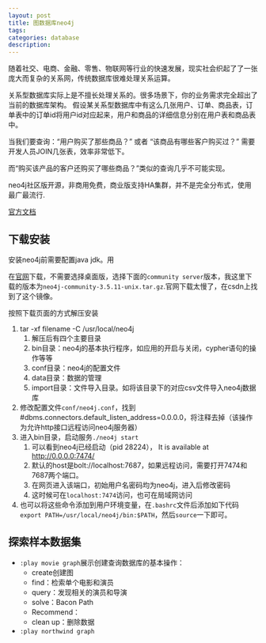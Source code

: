 ```yaml
---
layout: post
title: 图数据库neo4j
tags:
categories: database
description: 
---
```


随着社交、电商、金融、零售、物联网等行业的快速发展，现实社会织起了了一张庞大而复杂的关系网，传统数据库很难处理关系运算。

关系型数据库实际上是不擅长处理关系的。很多场景下，你的业务需求完全超出了当前的数据库架构。
假设某关系型数据库中有这么几张用户、订单、商品表，订单表中的订单id将用户id对应起来，用户和商品的详细信息分别在用户表和商品表中。

当我们要查询：“用户购买了那些商品？” 或者 “该商品有哪些客户购买过？” 需要开发人员JOIN几张表，效率非常低下。

而“购买该产品的客户还购买了哪些商品？”类似的查询几乎不可能实现。

neo4j社区版开源，非商用免费，商业版支持HA集群，并不是完全分布式，使用最广最流行.

[官方文档](http://neo4j.com.cn/public/docs/)

## 下载安装

安装neo4j前需要配置java jdk。用

在[官网](https://neo4j.com/download-center/#enterprise)下载，不需要选择桌面版，选择下面的`community server`版本，我这里下载的版本为`neo4j-community-3.5.11-unix.tar.gz`.官网下载太慢了，在csdn上找到了这个镜像。

按照下载页面的方式解压安装
1. tar -xf filename -C /usr/local/neo4j
   1. 解压后有四个主要目录
   2. bin目录：neo4j的基本执行程序，如应用的开启与关闭，cypher语句的操作等等
   3. conf目录：neo4j的配置文件
   4. data目录：数据的管理
   5. import目录：文件导入目录。如将该目录下的对应csv文件导入neo4j数据库
2. 修改配置文件`conf/neo4j.conf`，找到#dbms.connectors.default_listen_address=0.0.0.0，将注释去掉（该操作为允许http接口远程访问neo4j服务器）
3. 进入bin目录，启动服务`./neo4j start`
   1. 可以看到neo4j已经启动（pid 28224）， It is available at http://0.0.0.0:7474/
   2. 默认的host是bolt://localhost:7687，如果远程访问，需要打开7474和7687两个端口。
   3. 在网页进入该端口，初始用户名密码均为neo4j，进入后修改密码
   4. 这时候可在`localhost:7474`访问，也可在局域网访问
4. 也可以将这些命令添加到用户环境变量，在`.bashrc`文件后添加如下代码`export PATH=/usr/local/neo4j/bin:$PATH`，然后`source`一下即可。

## 探索样本数据集

* `:play movie graph`展示创建查询数据库的基本操作：
  * create创建图
  * find：检索单个电影和演员
  * query：发现相关的演员和导演
  * solve：Bacon Path
  * Recommend：
  * clean up：删除数据
* `:play northwind graph`
